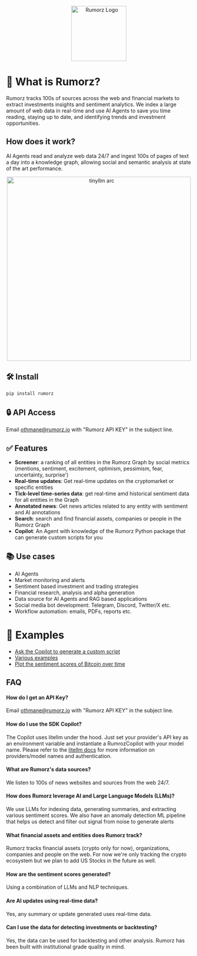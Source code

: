 
<p align="center">
    <img src="https://svgur.com/i/18SB.svg" alt="Rumorz Logo" width="150"/>
</p>

# 🚀 What is Rumorz?

Rumorz tracks 100s of sources across the web and financial markets to extract investments insights and sentiment analytics.
We index a large amount of web data in real-time and use AI Agents to 
save you time reading, staying up to date, and identifying trends and investment
opportunities.


## How does it work?

AI Agents read and analyze web data 24/7 and ingest 100s of pages of text a day into a knowledge graph, allowing
social and semantic analysis at state of the art performance.

<p align="center">
    <img src="https://github.com/user-attachments/assets/9f4c5a76-afa1-406a-bfad-d7ae07cb8c25" alt="tinyllm arc" width='500'>
</p>


## 🛠️ Install

```bash
pip install rumorz
```

## 🔒 API Access

Email othmane@rumorz.io with "Rumorz API KEY" in the subject line.

## ✅ Features
- **Screener**: a ranking of all entities in the Rumorz Graph by social metrics (mentions, sentiment, excitement, optimism, pessimism, fear, uncertainty, surprise')
- **Real-time updates**: Get real-time updates on the cryptomarket or specific entities
- **Tick-level time-series data**: get real-time amd historical sentiment data for all entities in the Graph
- **Annotated news**: Get news articles related to any entity with sentiment and AI annotations
- **Search**: search and find financial assets, companies or people in the Rumorz Graph
- **Copilot**: An Agent with knowledge of the Rumorz Python package that can generate custom scripts for you

## 📚 Use cases

- AI Agents
- Market monitoring and alerts
- Sentiment based investment and trading strategies
- Financial research, analysis and alpha generation
- Data source for AI Agents and RAG based applications
- Social media bot development: Telegram, Discord, Twitter/X etc.
- Workflow automation: emails, PDFs, reports etc.

# 🚀 Examples
* [Ask the Copilot to generate a custom script](docs/examples/copilot.py)
* [Various examples](docs/examples/examples.py)
* [Plot the sentiment scores of Bitcoin over time](docs/examples/bitcoin_sentiment.py)


## FAQ

#### How do I get an API Key?
Email othmane@rumorz.io with "Rumorz API KEY" in the subject line.

#### How do I use the SDK Copilot?
The Copilot uses litellm under the hood. Just set your provider's API key as an environment variable and instantiate a RumrozCopilot with your model name. Please refer to 
the [litellm docs](https://docs.litellm.ai/docs/) for more information on 
providers/model names and authentication.

#### What are Rumorz's data sources? 
We listen to 100s of news websites and sources from the web 24/7. 

#### How does Rumorz leverage AI and Large Language Models (LLMs)?
We use LLMs for indexing data, generating summaries, and extracting various sentiment scores. We also have an anomaly
detection ML pipeline that helps us detect and filter out signal from noise to generate alerts

#### What financial assets and entities does Rumorz track? 
Rumorz tracks financial assets (crypto only for now), organizations, companies 
and people on the web. 
For now we're only tracking the crypto ecosystem but we plan to add US Stocks in the future as well.

#### How are the sentiment scores generated?
Using a combination of LLMs and NLP techniques.

#### Are AI updates using real-time data? 
Yes, any summary or update generated uses real-time data.

#### Can I use the data for detecting investments or backtesting?
Yes, the data can be used for backtesting and other analysis. Rumorz has been built with
institutional grade quality in mind. 

